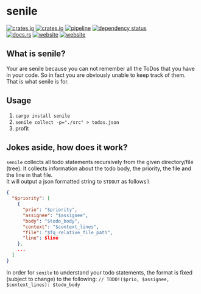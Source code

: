 # senile

[![crates.io](https://img.shields.io/crates/v/senile.svg)](https://crates.io/crates/senile)
[![crates.io](https://img.shields.io/crates/d/senile?label=crates.io%20downloads)](https://crates.io/crates/senile)
[![pipeline](https://github.com/replicadse/senile/workflows/pipeline/badge.svg)](https://github.com/replicadse/senile/actions?query=workflow%3Apipeline)
[![dependency status](https://deps.rs/repo/github/replicadse/senile/status.svg)](https://deps.rs/repo/github/replicadse/senile)\
[![docs.rs](https://img.shields.io/badge/docs.rs-latest-blue)](https://docs.rs/crate/senile/latest)
[![website](https://img.shields.io/badge/home-GitHub-blue)](https://github.com/replicadse/senile)
[![website](https://img.shields.io/badge/website-GitHub-blue)](https://replicadse.github.io/senile)

## What is senile?

Your are senile because you can not remember all the ToDos that you have in your code. So in fact you are obviously unable to keep track of them. That is what senile is for.

## Usage

1) `cargo install senile`
2) `senile collect -p="./src" > todos.json`
3) profit

## Jokes aside, how does it work?

`senile` collects all todo statements recursively from the given directory/file (tree). It collects information about the todo body, the priority, the file and the line in that file.\
It will output a json formatted string to `STDOUT` as follows:\
```json
{
  "$priority": [
    {
      "prio": "$priority",
      "assignee": "$assignee",
      "body": "$todo_body",
      "context": "$context_lines",
      "file": "$fq_relative_file_path",
      "line": $line
    },
    ...
  ]
}
```

In order for `senile` to understand your todo statements, the format is fixed (subject to change) to the following: `// TODO!($prio, $assignee, $context_lines): $todo_body`
